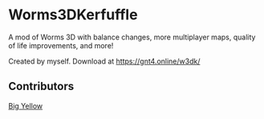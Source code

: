 # Worms3DKerfuffle

A mod of Worms 3D with balance changes, more multiplayer maps, quality of life improvements, and more!

Created by myself. Download at https://gnt4.online/w3dk/ 

## Contributors

[Big Yellow](https://www.youtube.com/@BigYellowSilly)
